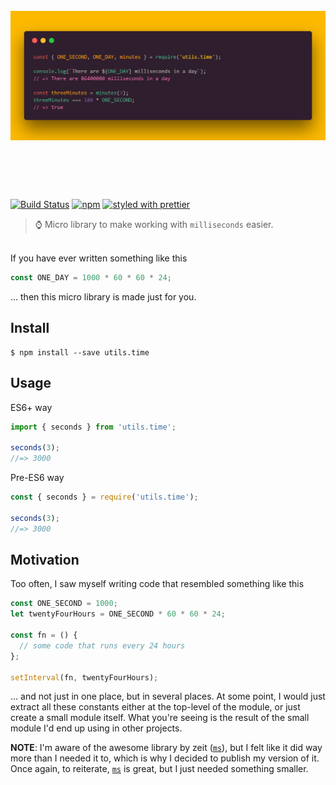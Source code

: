 <h1 align="center">
	<br>
	<img src="media/header-image.png" alt="header-image">
	<br>
	<br>
	<br>
</h1>

[![Build Status](https://travis-ci.org/yeskunall/utils.time.svg?branch=master)](https://travis-ci.org/yeskunall/utils.time) [![npm](https://img.shields.io/npm/dt/utils.time.svg)](http://npm.im/utils.time) [![styled with prettier](https://img.shields.io/badge/styled_with-prettier-ff69b4.svg)](https://github.com/prettier/prettier)

> ⌚ Micro library to make working with `milliseconds` easier.

<br>
If you have ever written something like this

```js
const ONE_DAY = 1000 * 60 * 60 * 24;
```

... then this micro library is made just for you.

## Install

```
$ npm install --save utils.time
```

## Usage

ES6+ way

```js
import { seconds } from 'utils.time';

seconds(3);
//=> 3000
```

Pre-ES6 way

```js
const { seconds } = require('utils.time');

seconds(3);
//=> 3000
```

## Motivation

Too often, I saw myself writing code that resembled something like this

```js
const ONE_SECOND = 1000;
let twentyFourHours = ONE_SECOND * 60 * 60 * 24;

const fn = () {
  // some code that runs every 24 hours
};

setInterval(fn, twentyFourHours);
```

... and not just in one place, but in several places. At some point, I would just extract all these constants either at the top-level of the module, or just create a small module itself. What you're seeing is the result of the small module I'd end up using in other projects.

**NOTE**: I'm aware of the awesome library by zeit ([`ms`](https://github.com/zeit/ms)), but I felt like it did way more than I needed it to, which is why I decided to publish my version of it. Once again, to reiterate, [`ms`](https://github.com/zeit/ms) is great, but I just needed something smaller.
